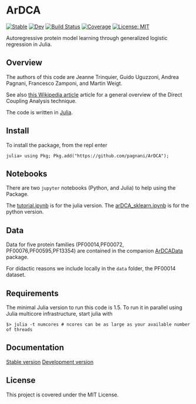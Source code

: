 # ArDCA

[![Stable](https://img.shields.io/badge/docs-stable-blue.svg)](https://pagnani.github.io/ArDCA/stable)
[![Dev](https://img.shields.io/badge/docs-dev-blue.svg)](https://pagnani.github.io/ArDCA/dev)
[![Build Status](https://github.com/pagnani/ArDCA/workflows/CI/badge.svg)](https://github.com/pagnani/ArDCA/actions)
[![Coverage](https://codecov.io/gh/pagnani/ArDCA/branch/master/graph/badge.svg)](https://codecov.io/gh/pagnani/ArDCA)
[![License: MIT](https://img.shields.io/badge/License-MIT-yellow.svg)](https://opensource.org/licenses/MIT)


Autoregressive protein model learning through generalized logistic regression in Julia.
## Overview

The authors of this code are Jeanne Trinquier, Guido Uguzzoni, Andrea Pagnani, Francesco Zamponi, and Martin Weigt.

See also [this Wikipedia article](https://en.wikipedia.org/wiki/Direct_coupling_analysis) article for a general overview of the Direct Coupling Analysis technique. 

The code is written in [Julia](https://www.julialang.org/).

## Install

To install the package,  from the repl enter

```
julia> using Pkg; Pkg.add("https://github.com/pagnani/ArDCA"); 
```
## Notebooks

There are two `jupyter` notebooks (Python, and Julia) to help using the Package.

The [tutorial.ipynb](julia-notebook/tutorial.ipynb) is for the julia version.
The [arDCA_sklearn.ipynb](python-notebook/arDCA_sklearn.ipynb) is for the python version.

## Data 

Data for five protein families (PF00014,PF00072, PF00076,PF00595,PF13354) are contained in the companion
[ArDCAData](https://github.com/pagnani/ArDCAData) package.

For didactic reasons we include locally in the `data` folder, the PF00014 dataset.

## Requirements

The minimal Julia version to run this code is 1.5. To run it in parallel 
using Julia multicore infrastructure, start julia with

```
$> julia -t numcores # ncores can be as large as your available number of threads
```

## Documentation

[Stable version](https://pagnani.github.io/ArDCA/stable)
[Development version](https://pagnani.github.io/ArDCA/dev)

## License

This project is covered under the MIT License.
